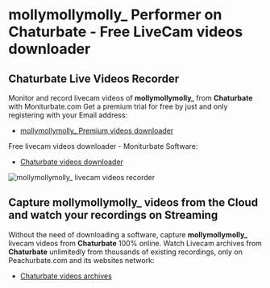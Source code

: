 # mollymollymolly_ Performer on Chaturbate - Free LiveCam videos downloader

## Chaturbate Live Videos Recorder

Monitor and record livecam videos of **mollymollymolly_** from **Chaturbate** with Moniturbate.com
Get a premium trial for free by just and only registering with your Email address:
* [mollymollymolly_ Premium videos downloader](https://moniturbate.com/request-demo-licence-key.html)

Free livecam videos downloader - Moniturbate Software:
* [Chaturbate videos downloader](https://moniturbate.com/moniturbate-download-software.html)

![mollymollymolly_ livecam videos recorder](https://peachurnet.com/templates/moniturbate-software.png)


## Capture mollymollymolly_ videos from the Cloud and watch your recordings on Streaming

Without the need of downloading a software, capture **mollymollymolly_** livecam videos from **Chaturbate** 100% online.
Watch Livecam archives from **Chaturbate** unlimitedly from thousands of existing recordings, only on Peachurbate.com and its websites network:
* [Chaturbate videos archives](https://peachurnet.com/)